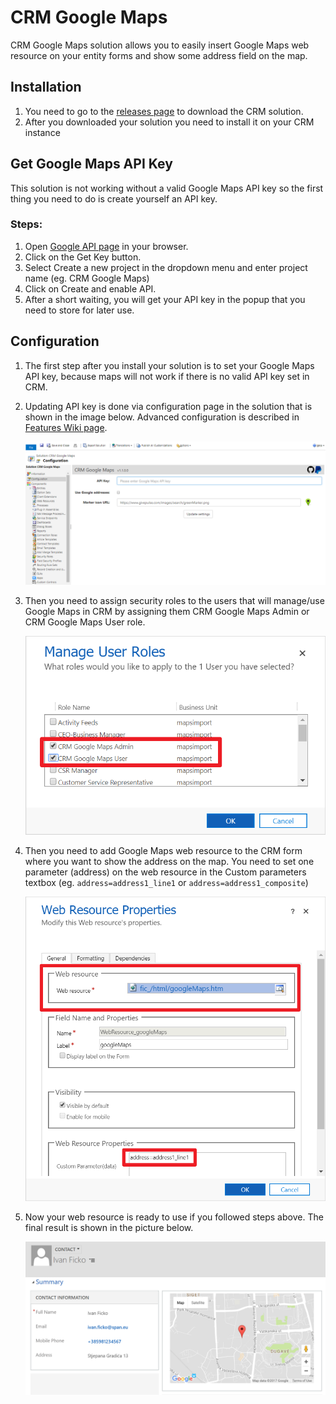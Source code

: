# CRM Google Maps

CRM Google Maps solution allows you to easily insert Google Maps web resource on your entity forms and show some address field on the map.

## Installation

1. You need to go to the [releases page](https://github.com/DynamicsNinja/CRM-Google-Maps/releases) to download the  CRM solution.
2. After you downloaded your solution you need to install it on your CRM instance

## Get Google Maps API Key

This solution is not working without a valid Google Maps API key so the first thing you need to do is create yourself an API key.

### Steps:

1. Open [Google API page](https://developers.google.com/maps/documentation/javascript/get-api-key) in your browser.
2. Click on the Get Key button.
3. Select Create a new project in the dropdown menu and enter project name (eg. CRM Google Maps)
4. Click on Create and enable API.
5. After a short waiting, you will get your API key in the popup that you need to store for later use.

## Configuration

1. The first step after you install your solution is to set your Google Maps API key, because maps will not work if there is no valid API key set in CRM.

2. Updating API key is done via configuration page in the solution that is shown in the image below. Advanced configuration is described in [Features Wiki page](https://github.com/DynamicsNinja/CRM-Google-Maps/wiki/Features).

   ![solution_config](docs/solution_config.png)

3. Then you need to assign security roles to the users that will manage/use Google Maps in CRM by assigning them CRM Google Maps Admin or CRM Google Maps User role.

   ![roles](docs/roles.png)

4. Then you need to add Google Maps web resource to the CRM form where you want to show the address on the map. You need to set one parameter (address) on the web resource in the Custom parameters textbox (eg. `address=address1_line1` or `address=address1_composite`)

   ![webresource_config](docs/webresource_config.png)

5. Now your web resource is ready to use if you followed steps above. The final result is shown in the picture below.

   ![maps_example](docs/maps_example.png)